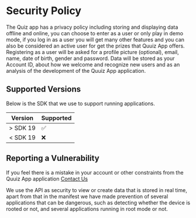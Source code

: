 # Security Policy
The Quiz app has a privacy policy including storing and displaying data offline and online, you can choose to enter as a user or only play in demo mode, if you log in as a user you will get many other features and you can also be considered an active user for get the prizes that Quuiz App offers.
Registering as a user will be asked for a profile picture (optional), email, name, date of birth, gender and password.
Data will be stored as your Account ID, about how we welcome and recognize new users and as an analysis of the development of the Quuiz App application.

## Supported Versions

Below is the SDK that we use to support running applications.

| Version    | Supported          |
| ---------- | ------------------ |
| > SDK 19   | :white_check_mark: |
| < SDK 19   | :x:                |

## Reporting a Vulnerability

If you feel there is a mistake in your account or other constraints from the Quuiz App application [Contact Us](mailto:quuizapp@gmail.com)

We use the API as security to view or create data that is stored in real time, apart from that in the manifest we have made prevention of several applications that can be dangerous, such as detecting whether the device is rooted or not, and several applications running in root mode or not.

